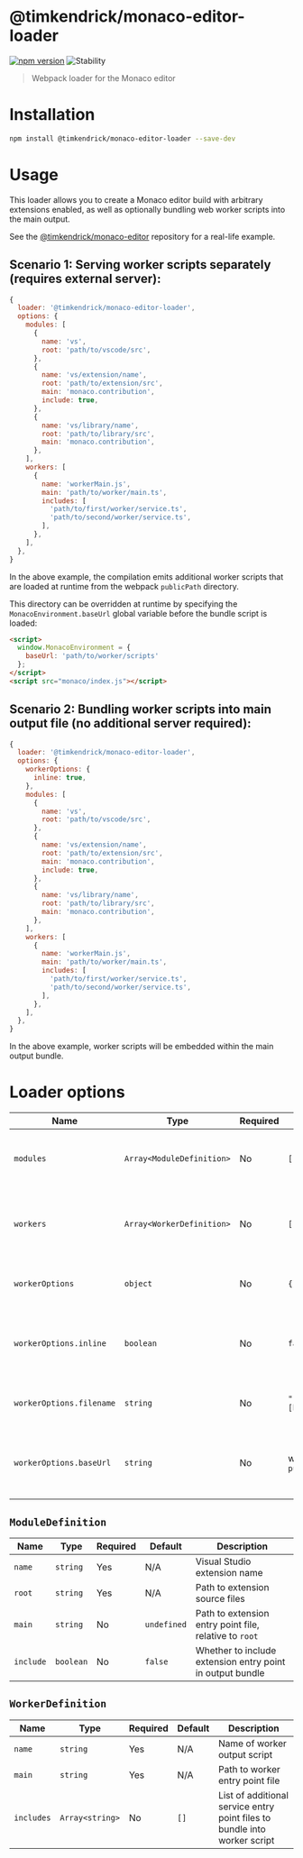 # @timkendrick/monaco-editor-loader
[![npm version](https://img.shields.io/npm/v/@timkendrick/monaco-editor-loader.svg)](https://www.npmjs.com/package/@timkendrick/monaco-editor-loader)
![Stability](https://img.shields.io/badge/stability-experimental-yellow.svg)

> Webpack loader for the Monaco editor

# Installation

```bash
npm install @timkendrick/monaco-editor-loader --save-dev
```

# Usage

This loader allows you to create a Monaco editor build with arbitrary extensions enabled, as well as optionally bundling web worker scripts into the main output.

See the [@timkendrick/monaco-editor](https://github.com/timkendrick/monaco-editor) repository for a real-life example.

## Scenario 1: Serving worker scripts separately (requires external server):

```js
{
  loader: '@timkendrick/monaco-editor-loader',
  options: {
    modules: [
      {
        name: 'vs',
        root: 'path/to/vscode/src',
      },
      {
        name: 'vs/extension/name',
        root: 'path/to/extension/src',
        main: 'monaco.contribution',
        include: true,
      },
      {
        name: 'vs/library/name',
        root: 'path/to/library/src',
        main: 'monaco.contribution',
      },
    ],
    workers: [
      {
        name: 'workerMain.js',
        main: 'path/to/worker/main.ts',
        includes: [
          'path/to/first/worker/service.ts',
          'path/to/second/worker/service.ts',
        ],
      },
    ],
  },
}
```

In the above example, the compilation emits additional worker scripts that are loaded at runtime from the webpack `publicPath` directory.

This directory can be overridden at runtime by specifying the `MonacoEnvironment.baseUrl` global variable before the bundle script is loaded:

```html
<script>
  window.MonacoEnvironment = {
    baseUrl: 'path/to/worker/scripts'
  };
</script>
<script src="monaco/index.js"></script>
```

## Scenario 2: Bundling worker scripts into main output file (no additional server required):

```js
{
  loader: '@timkendrick/monaco-editor-loader',
  options: {
    workerOptions: {
      inline: true,
    },
    modules: [
      {
        name: 'vs',
        root: 'path/to/vscode/src',
      },
      {
        name: 'vs/extension/name',
        root: 'path/to/extension/src',
        main: 'monaco.contribution',
        include: true,
      },
      {
        name: 'vs/library/name',
        root: 'path/to/library/src',
        main: 'monaco.contribution',
      },
    ],
    workers: [
      {
        name: 'workerMain.js',
        main: 'path/to/worker/main.ts',
        includes: [
          'path/to/first/worker/service.ts',
          'path/to/second/worker/service.ts',
        ],
      },
    ],
  },
}
```

In the above example, worker scripts will be embedded within the main output bundle.

# Loader options

| Name | Type | Required | Default | Description |
| ----- | ---- | -------- | ------- | ----------- |
| `modules` | `Array<ModuleDefinition>` | No | `[]` | Paths to Monaco AMD module definition files |
| `workers` | `Array<WorkerDefinition>` | No | `[]` | Worker modules to be included in the compiled output |
| `workerOptions` | `object` | No | `{}` | Configuration options for worker scripts |
| `workerOptions.inline` | `boolean` | No | `false` | Whether to bundle worker scripts into the main bundle |
| `workerOptions.filename` | `string` | No | `"[hash].worker.js"` | Filename template for worker scripts |
| `workerOptions.baseUrl` | `string` | No | webpack `publicPath` | Base URL from which to load worker scripts at runtime |

## `ModuleDefinition`

| Name | Type | Required | Default | Description |
| ----- | ---- | -------- | ------- | ----------- |
| `name` | `string` | Yes | N/A | Visual Studio extension name |
| `root` | `string` | Yes | N/A | Path to extension source files |
| `main` | `string` | No | `undefined` | Path to extension entry point file, relative to `root` |
| `include` | `boolean` | No | `false` | Whether to include extension entry point in output bundle |

## `WorkerDefinition`

| Name | Type | Required | Default | Description |
| ----- | ---- | -------- | ------- | ----------- |
| `name` | `string` | Yes | N/A | Name of worker output script |
| `main` | `string` | Yes | N/A | Path to worker entry point file |
| `includes` | `Array<string>` | No | `[]` | List of additional service entry point files to bundle into worker script |
